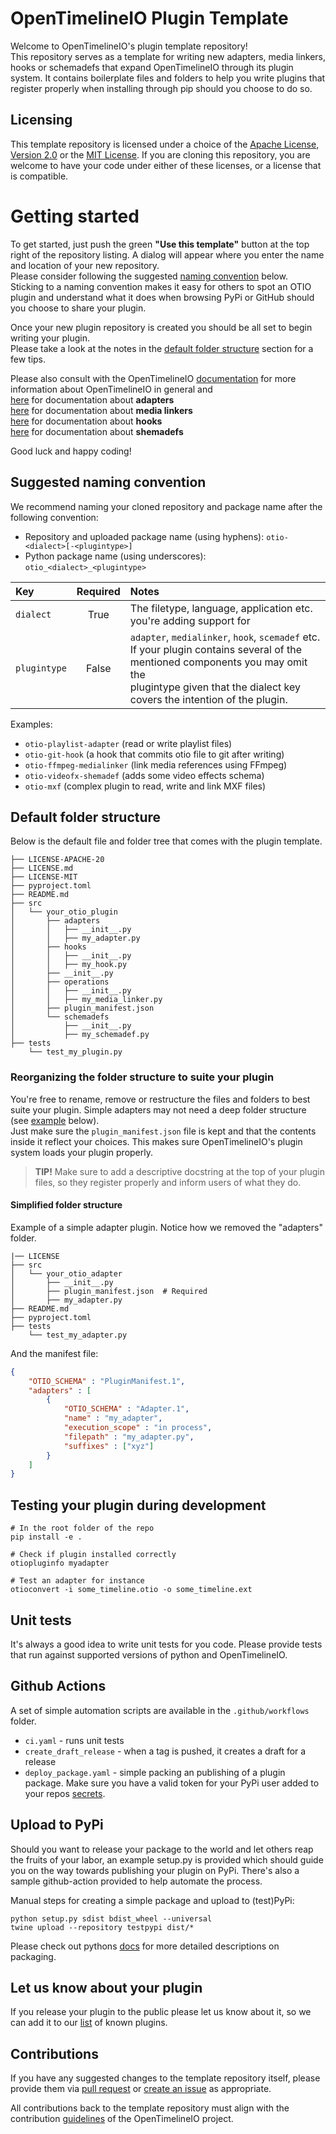 # OpenTimelineIO Plugin Template

Welcome to OpenTimelineIO's plugin template repository!  
This repository serves as a template for writing new adapters, media linkers, 
hooks or schemadefs that expand OpenTimelineIO through its plugin system.
It contains boilerplate files and folders to help you write plugins that 
register properly when installing through pip should you choose to do so.  

## Licensing

This template repository is licensed under a choice of the 
[Apache License, Version 2.0](https://www.apache.org/licenses/LICENSE-2.0.txt)
or the [MIT License](https://opensource.org/licenses/MIT). If you are cloning 
this repository, you are welcome to have your code under either of these licenses, 
or a license that is compatible.


# Getting started

To get started, just push the green **"Use this template"** button at the top right 
of the repository listing. A dialog will appear where you enter the name and
location of your new repository.  
Please consider following the suggested 
[naming convention](#Suggested-naming-convention) below.  
Sticking to a naming convention makes it easy for others to spot an 
OTIO plugin and understand what it does when browsing PyPi or GitHub
should you choose to share your plugin.

Once your new plugin repository is created you should be all set to begin 
writing your plugin.  
Please take a look at the notes in the 
[default folder structure](#Default-folder-structure) section for a few tips.

Please also consult with the OpenTimelineIO [documentation](https://opentimelineio.readthedocs.io/en/latest/index.html)
for more information about OpenTimelineIO in general and  
[here](https://opentimelineio.readthedocs.io/en/latest/tutorials/write-an-adapter.html) for documentation about **adapters**  
[here](https://opentimelineio.readthedocs.io/en/latest/tutorials/write-a-media-linker.html) for documentation about **media linkers**  
[here](https://opentimelineio.readthedocs.io/en/latest/tutorials/write-a-hookscript.html) for documentation about **hooks**  
[here](https://opentimelineio.readthedocs.io/en/latest/tutorials/write-a-schemadef.html) for documentation about **shemadefs**  

Good luck and happy coding!


## Suggested naming convention

We recommend naming your cloned repository and package name after the 
following convention:

* Repository and uploaded package name (using hyphens):
`otio-<dialect>[-<plugintype>]`
* Python package name (using underscores): `otio_<dialect>_<plugintype>`


| Key          | Required | Notes                                                                                                                                                                                                          |
|:-------------|:--------:|:---------------------------------------------------------------------------------------------------------------------------------------------------------------------------------------------------------------|
| `dialect`    |   True   | The filetype, language, application etc. you're adding support for                                                                                                                                             |
| `plugintype` |  False   | `adapter`, `medialinker`, `hook`, `scemadef` etc.<br>If your plugin contains several of the mentioned components you may omit the<br>plugintype given that the dialect key covers the intention of the plugin. |

Examples:
* `otio-playlist-adapter` (read or write playlist files)
* `otio-git-hook` (a hook that commits otio file to git after writing)
* `otio-ffmpeg-medialinker` (link media references using FFmpeg)
* `otio-videofx-shemadef` (adds some video effects schema)
* `otio-mxf` (complex plugin to read, write and link MXF files)


## Default folder structure
Below is the default file and folder tree that comes with the plugin template.
  
```
├── LICENSE-APACHE-20
├── LICENSE.md
├── LICENSE-MIT
├── pyproject.toml
├── README.md
├── src
│   └── your_otio_plugin
│       ├── adapters
│       │   ├── __init__.py
│       │   ├── my_adapter.py
│       ├── hooks
│       │   ├── __init__.py
│       │   ├── my_hook.py
│       ├── __init__.py
│       ├── operations
│       │   ├── __init__.py
│       │   ├── my_media_linker.py
│       ├── plugin_manifest.json
│       └── schemadefs
│           ├── __init__.py
│           ├── my_schemadef.py
├── tests
    └── test_my_plugin.py
```

### Reorganizing the folder structure to suite your plugin
You're free to rename, remove or restructure the files and folders to best suite 
your plugin. Simple adapters may not need a deep folder structure (see [example](#simplified-folder-structure) below).  
Just make sure the `plugin_manifest.json` file is kept and that the contents 
inside it reflect your choices. This makes sure OpenTimelineIO's plugin system 
loads your plugin properly.

> **TIP!** Make sure to add a descriptive docstring at the top of your plugin files, so they 
register properly and inform users of what they do.

#### Simplified folder structure
Example of a simple adapter plugin. Notice how we removed the "adapters" folder.
```
|── LICENSE
├── src
│   └── your_otio_adapter
│       ├── __init__.py
│       ├── plugin_manifest.json  # Required
│       ├── my_adapter.py
├── README.md
├── pyproject.toml
├── tests
    └── test_my_adapter.py
```

And the manifest file:
``` json
{
    "OTIO_SCHEMA" : "PluginManifest.1",
    "adapters" : [
        {
            "OTIO_SCHEMA" : "Adapter.1",
            "name" : "my_adapter",
            "execution_scope" : "in process",
            "filepath" : "my_adapter.py",
            "suffixes" : ["xyz"]
        }
    ]
}
```

## Testing your plugin during development
```
# In the root folder of the repo
pip install -e .

# Check if plugin installed correctly
otiopluginfo myadapter

# Test an adapter for instance
otioconvert -i some_timeline.otio -o some_timeline.ext
```


## Unit tests

It's always a good idea to write unit tests for you code.
Please provide tests that run against supported versions of python and 
OpenTimelineIO.


## Github Actions

A set of simple automation scripts are available in the `.github/workflows` folder.
* `ci.yaml` - runs unit tests
* `create_draft_release` - when a tag is pushed, it creates a draft for a release
* `deploy_package.yaml` - simple packing an publishing of a plugin package. 
  Make sure you have a valid token for your PyPi user added to your repos 
  [secrets](https://docs.github.com/es/actions/reference/encrypted-secrets).


## Upload to PyPi

Should you want to release your package to the world and let others reap the 
fruits of your labor, an example setup.py is provided which should guide you 
on the way towards publishing your plugin on PyPi.
There's also a sample github-action provided to help automate the process.

Manual steps for creating a simple package and upload to (test)PyPi:
```
python setup.py sdist bdist_wheel --universal
twine upload --repository testpypi dist/*
```
Please check out pythons [docs](https://packaging.python.org/tutorials/packaging-projects/#packaging-python-projects) 
for more detailed descriptions on packaging. 


## Let us know about your plugin
If you release your plugin to the public please let us know about it, so we can 
add it to our [list](https://github.com/PixarAnimationStudios/OpenTimelineIO/wiki/Tools-and-Projects-Using-OpenTimelineIO) 
of known plugins.


## Contributions

If you have any suggested changes to the template repository itself, 
please provide them via [pull request](../../pulls) or [create an issue](../../issues) as appropriate. 

All contributions back to the template repository must align with the contribution
[guidelines](https://opentimelineio.readthedocs.io/en/latest/tutorials/contributing.html) 
of the OpenTimelineIO project.
